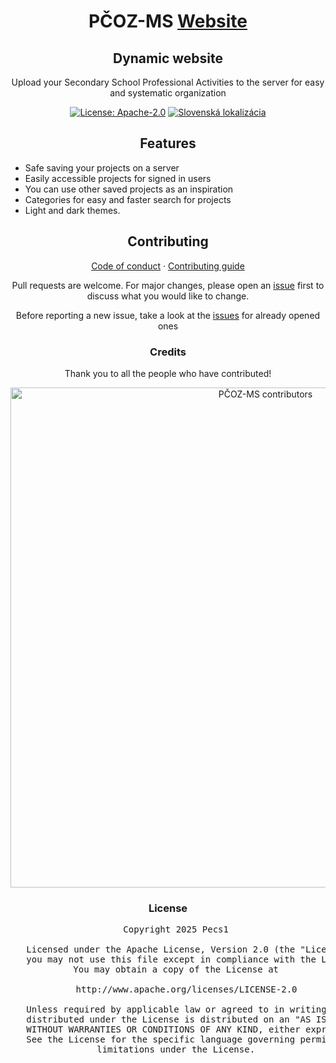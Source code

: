 <div align="center">

# PČOZ-MS [Website](#)

## Dynamic website

Upload your Secondary School Professional Activities to the server for easy and systematic organization

[![License: Apache-2.0](https://img.shields.io/badge/license-Apache--2.0-blue?labelColor=27303D&color=0877d2)](/LICENSE)
[![Slovenská lokalizácia](https://img.shields.io/badge/Slovenčina-Readme__sk-green?labelColor=ff0045f&color=67ad47)](/README_sk.md)

## Features

<div align="left">

* Safe saving your projects on a server
* Easily accessible projects for signed in users
* You can use other saved projects as an inspiration
* Categories for easy and faster search for projects
* Light and dark themes.

</div>

## Contributing

[Code of conduct](./CODE_OF_CONDUCT.md) · [Contributing guide](./CONTRIBUTING.md)

Pull requests are welcome. For major changes, please open an [issue](https://github.com/Pecs1/PCOZ-MS/issues) first to discuss what you would like to change.

Before reporting a new issue, take a look at the [issues](https://github.com/Pecs1/PCOZ-MS/issues) for already opened ones

### Credits

Thank you to all the people who have contributed!

<a href="https://github.com/Pecs1/PCOZ-MS/graphs/contributors">
    <img src="https://contrib.rocks/image?repo=Pecs1/PCOZ-MS" alt="PČOZ-MS contributors" title="PČOZ-MS contributors" width="800"/>
</a>

### License

<pre>
   Copyright 2025 Pecs1

   Licensed under the Apache License, Version 2.0 (the "License");
   you may not use this file except in compliance with the License.
   You may obtain a copy of the License at

       http://www.apache.org/licenses/LICENSE-2.0

   Unless required by applicable law or agreed to in writing, software
   distributed under the License is distributed on an "AS IS" BASIS,
   WITHOUT WARRANTIES OR CONDITIONS OF ANY KIND, either express or implied.
   See the License for the specific language governing permissions and
   limitations under the License.
</pre>

</div>
